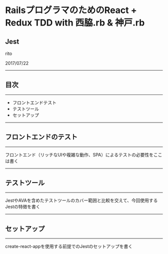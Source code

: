 # RailsプログラマのためのReact + Redux TDD with 西脇.rb & 神戸.rb
## Jest

rito

2017/07/22

---

## 目次
- - -
- フロントエンドテスト
- テストツール
- セットアップ

---

## フロントエンドのテスト
- - -
フロントエンド（リッチなUIや複雑な動作、SPA）によるテストの必要性をここは書く

---

## テストツール
- - -
JestやAVAを含めたテストツールのカバー範囲と比較を交えて、今回使用するJestの特徴を書く

---

## セットアップ
- - -
create-react-appを使用する前提でのJestのセットアップを書く
